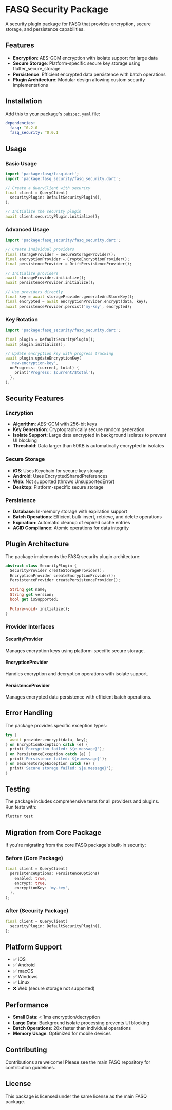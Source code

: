 # FASQ Security Package

A security plugin package for FASQ that provides encryption, secure storage, and persistence capabilities.

## Features

- **Encryption**: AES-GCM encryption with isolate support for large data
- **Secure Storage**: Platform-specific secure key storage using flutter_secure_storage
- **Persistence**: Efficient encrypted data persistence with batch operations
- **Plugin Architecture**: Modular design allowing custom security implementations

## Installation

Add this to your package's `pubspec.yaml` file:

```yaml
dependencies:
  fasq: ^0.2.0
  fasq_security: ^0.0.1
```

## Usage

### Basic Usage

```dart
import 'package:fasq/fasq.dart';
import 'package:fasq_security/fasq_security.dart';

// Create a QueryClient with security
final client = QueryClient(
  securityPlugin: DefaultSecurityPlugin(),
);

// Initialize the security plugin
await client.securityPlugin.initialize();
```

### Advanced Usage

```dart
import 'package:fasq_security/fasq_security.dart';

// Create individual providers
final storageProvider = SecureStorageProvider();
final encryptionProvider = CryptoEncryptionProvider();
final persistenceProvider = DriftPersistenceProvider();

// Initialize providers
await storageProvider.initialize();
await persistenceProvider.initialize();

// Use providers directly
final key = await storageProvider.generateAndStoreKey();
final encrypted = await encryptionProvider.encrypt(data, key);
await persistenceProvider.persist('my-key', encrypted);
```

### Key Rotation

```dart
import 'package:fasq_security/fasq_security.dart';

final plugin = DefaultSecurityPlugin();
await plugin.initialize();

// Update encryption key with progress tracking
await plugin.updateEncryptionKey(
  'new-encryption-key',
  onProgress: (current, total) {
    print('Progress: $current/$total');
  },
);
```

## Security Features

### Encryption

- **Algorithm**: AES-GCM with 256-bit keys
- **Key Generation**: Cryptographically secure random generation
- **Isolate Support**: Large data encrypted in background isolates to prevent UI blocking
- **Threshold**: Data larger than 50KB is automatically encrypted in isolates

### Secure Storage

- **iOS**: Uses Keychain for secure key storage
- **Android**: Uses EncryptedSharedPreferences
- **Web**: Not supported (throws UnsupportedError)
- **Desktop**: Platform-specific secure storage

### Persistence

- **Database**: In-memory storage with expiration support
- **Batch Operations**: Efficient bulk insert, retrieve, and delete operations
- **Expiration**: Automatic cleanup of expired cache entries
- **ACID Compliance**: Atomic operations for data integrity

## Plugin Architecture

The package implements the FASQ security plugin architecture:

```dart
abstract class SecurityPlugin {
  SecurityProvider createStorageProvider();
  EncryptionProvider createEncryptionProvider();
  PersistenceProvider createPersistenceProvider();
  
  String get name;
  String get version;
  bool get isSupported;
  
  Future<void> initialize();
}
```

### Provider Interfaces

#### SecurityProvider
Manages encryption keys using platform-specific secure storage.

#### EncryptionProvider
Handles encryption and decryption operations with isolate support.

#### PersistenceProvider
Manages encrypted data persistence with efficient batch operations.

## Error Handling

The package provides specific exception types:

```dart
try {
  await provider.encrypt(data, key);
} on EncryptionException catch (e) {
  print('Encryption failed: ${e.message}');
} on PersistenceException catch (e) {
  print('Persistence failed: ${e.message}');
} on SecureStorageException catch (e) {
  print('Secure storage failed: ${e.message}');
}
```

## Testing

The package includes comprehensive tests for all providers and plugins. Run tests with:

```bash
flutter test
```

## Migration from Core Package

If you're migrating from the core FASQ package's built-in security:

### Before (Core Package)
```dart
final client = QueryClient(
  persistenceOptions: PersistenceOptions(
    enabled: true,
    encrypt: true,
    encryptionKey: 'my-key',
  ),
);
```

### After (Security Package)
```dart
final client = QueryClient(
  securityPlugin: DefaultSecurityPlugin(),
);
```

## Platform Support

- ✅ iOS
- ✅ Android
- ✅ macOS
- ✅ Windows
- ✅ Linux
- ❌ Web (secure storage not supported)

## Performance

- **Small Data**: < 1ms encryption/decryption
- **Large Data**: Background isolate processing prevents UI blocking
- **Batch Operations**: 20x faster than individual operations
- **Memory Usage**: Optimized for mobile devices

## Contributing

Contributions are welcome! Please see the main FASQ repository for contribution guidelines.

## License

This package is licensed under the same license as the main FASQ package.